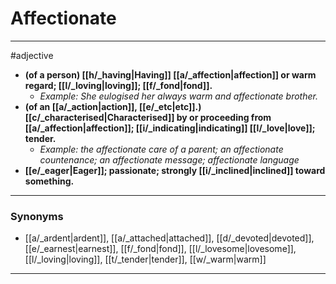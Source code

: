 # Affectionate
---
#adjective
- **(of a person) [[h/_having|Having]] [[a/_affection|affection]] or warm regard; [[l/_loving|loving]]; [[f/_fond|fond]].**
	- _Example: She eulogised her always warm and affectionate brother._
- **(of an [[a/_action|action]], [[e/_etc|etc]].) [[c/_characterised|Characterised]] by or proceeding from [[a/_affection|affection]]; [[i/_indicating|indicating]] [[l/_love|love]]; tender.**
	- _Example: the affectionate care of a parent; an affectionate countenance; an affectionate message; affectionate language_
- **[[e/_eager|Eager]]; passionate; strongly [[i/_inclined|inclined]] toward something.**
---
### Synonyms
- [[a/_ardent|ardent]], [[a/_attached|attached]], [[d/_devoted|devoted]], [[e/_earnest|earnest]], [[f/_fond|fond]], [[l/_lovesome|lovesome]], [[l/_loving|loving]], [[t/_tender|tender]], [[w/_warm|warm]]
---
